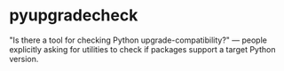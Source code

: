 # pyupgradecheck

"Is there a tool for checking Python upgrade-compatibility?" — people explicitly asking for utilities to check if packages support a target Python version.
